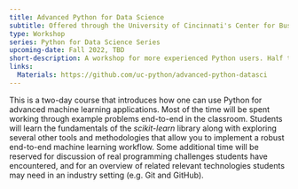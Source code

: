 ```yaml
---
title: Advanced Python for Data Science
subtitle: Offered through the University of Cincinnati's Center for Business Analytics
type: Workshop
series: Python for Data Science Series
upcoming-date: Fall 2022, TBD
short-description: A workshop for more experienced Python users. Half the time is spent on coding best practices (version control, code abstraction) and the other half on working through an ML modeling problem end-to-end.
links:
  Materials: https://github.com/uc-python/advanced-python-datasci
---
```

This is a two-day course that introduces how one can use Python for advanced machine learning applications.
Most of the time will be spent working through example problems end-to-end in the classroom.
Students will learn the fundamentals of the *scikit-learn* library along with exploring several other tools and methodologies that allow you to implement a robust end-to-end machine learning workflow.
Some additional time will be reserved for discussion of real programming challenges students have encountered, and for an overview of related relevant technologies students may need in an industry setting (e.g. Git and GitHub).
